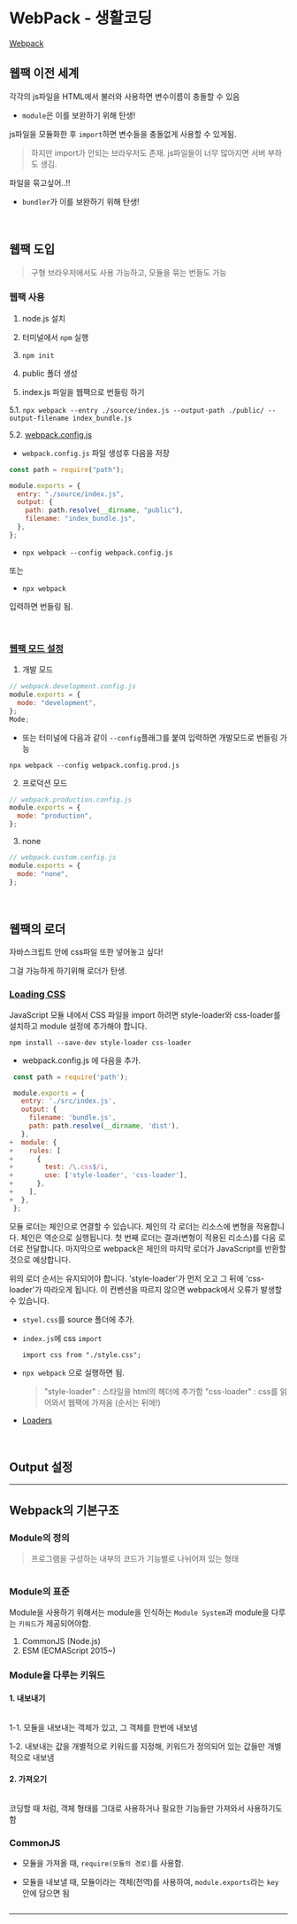 # WebPack - 생활코딩

[Webpack](https://webpack.kr/)

## 웹팩 이전 세계

각각의 js파일을 HTML에서 불러와 사용하면 변수이름이 충돌할 수 있음

- `module`은 이를 보완하기 위해 탄생!

js파일을 모듈화한 후 `import`하면 변수들을 충돌없게 사용할 수 있게됨.

> 하지만 import가 안되는 브라우저도 존재.
> js파일들이 너무 많아지면 서버 부하도 생김.

파일을 묶고싶어..!!

- `bundler`가 이를 보완하기 위해 탄생!

<br>

## 웹팩 도입

> 구형 브라우저에서도 사용 가능하고, 모듈을 묶는 번들도 가능

### 웹팩 사용

1. node.js 설치

2. 터미널에서 `npm` 실행

3. `npm init`

4. public 폴더 생성

5. index.js 파일을 웹팩으로 번들링 하기

5.1.
`npx webpack --entry ./source/index.js --output-path ./public/ --output-filename index_bundle.js`

5.2. [webpack.config.js](https://webpack.kr/configuration/#options)

- `webpack.config.js` 파일 생성후 다음을 저장

```js
const path = require("path");

module.exports = {
  entry: "./source/index.js",
  output: {
    path: path.resolve(__dirname, "public"),
    filename: "index_bundle.js",
  },
};
```

- `npx webpack --config webpack.config.js`

또는

- `npx webpack`

입력하면 번들링 됨.

<br>

### [웹팩 모드 설정](https://webpack.kr/configuration/mode/)

1. 개발 모드

```js
// webpack.development.config.js
module.exports = {
  mode: "development",
};
Mode;
```

- 또는 터미널에 다음과 같이 `--config`플래그를 붙여 입력하면 개발모드로 번들링 가능

`npx webpack --config webpack.config.prod.js`

2. 프로덕션 모드

```js
// webpack.production.config.js
module.exports = {
  mode: "production",
};
```

3. none

```js
// webpack.custom.config.js
module.exports = {
  mode: "none",
};
```

<br>

## 웹팩의 로더

자바스크립트 안에 css파일 또한 넣어놓고 싶다!

그걸 가능하게 하기위해 로더가 탄생.

### [Loading CSS](https://webpack.kr/guides/asset-management/#loading-css)

JavaScript 모듈 내에서 CSS 파일을 import 하려면 style-loader와 css-loader를 설치하고 module 설정에 추가해야 합니다.

`npm install --save-dev style-loader css-loader`

- webpack.config.js 에 다음을 추가.

```js
 const path = require('path');

 module.exports = {
   entry: './src/index.js',
   output: {
     filename: 'bundle.js',
     path: path.resolve(__dirname, 'dist'),
   },
+  module: {
+    rules: [
+      {
+        test: /\.css$/i,
+        use: ['style-loader', 'css-loader'],
+      },
+    ],
+  },
 };
```

모듈 로더는 체인으로 연결할 수 있습니다. 체인의 각 로더는 리소스에 변형을 적용합니다. 체인은 역순으로 실행됩니다. 첫 번째 로더는 결과(변형이 적용된 리소스)를 다음 로더로 전달합니다. 마지막으로 webpack은 체인의 마지막 로더가 JavaScript를 반환할 것으로 예상합니다.

위의 로더 순서는 유지되어야 합니다. 'style-loader'가 먼저 오고 그 뒤에 'css-loader'가 따라오게 됩니다. 이 컨벤션을 따르지 않으면 webpack에서 오류가 발생할 수 있습니다.

- `styel.css`를 source 폴더에 추가.

- `index.js`에 css `import`

  `import css from "./style.css";`

- `npx webpack` 으로 실행하면 됨.

  > "style-loader" : 스타일을 html의 헤더에 추가함
  > "css-loader" : css를 읽어와서 웹팩에 가져옴 (순서는 뒤에!)

- [Loaders](https://webpack.kr/loaders/)

<br>

## Output 설정

---

## Webpack의 기본구조

### Module의 정의

> 프로그램을 구성하는 내부의 코드가 기능별로 나뉘어져 있는 형태

<img scr="./img/module.png" width="400">

### Module의 표준

Module을 사용하기 위해서는 module을 인식하는 `Module System`과 module을 다루는 `키워드`가 제공되어야함.

1. CommonJS (Node.js)
2. ESM (ECMAScript 2015~)

### Module을 다루는 키워드

#### 1. 내보내기

<img scr="./img/module1.png" width="400">

1-1. 모듈을 내보내는 객체가 있고, 그 객체를 한번에 내보냄

1-2. 내보내는 값을 개별적으로 키워드를 지정해, 키워드가 정의되어 있는 값들만 개별적으로 내보냄

#### 2. 가져오기

<img scr="./img/module2.png" width="400">

코딩할 때 처럼, 객체 형태를 그대로 사용하거나 필요한 기능들만 가져와서 사용하기도 함

### CommonJS

- 모듈을 가져올 때, `require(모듈의 경로)`를 사용함.

- 모듈을 내보낼 때, 모듈이라는 객체(전역)를 사용하여, `module.exports`라는 `key` 안에 담으면 됨

<img scr="./img/commonjs.png" width="400">

---
